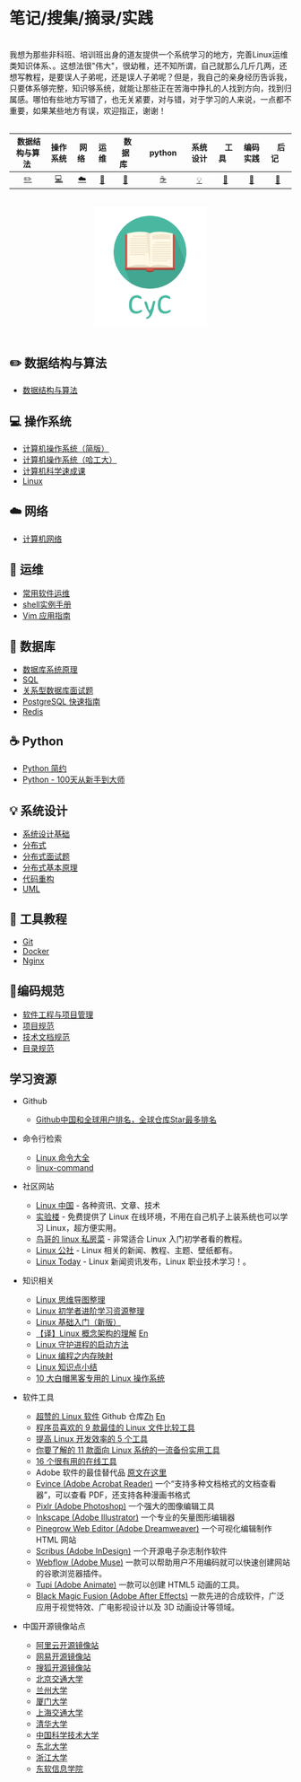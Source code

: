 笔记/搜集/摘录/实践
===================

<br>我想为那些非科班、培训班出身的道友提供一个系统学习的地方，完善Linux运维类知识体系、。这想法很"伟大"，很幼稚，还不知所谓，自己就那么几斤几两，还想写教程，是要误人子弟呢，还是误人子弟呢？但是，我自己的亲身经历告诉我，只要体系够完整，知识够系统，就能让那些正在苦海中挣扎的人找到方向，找到归属感。哪怕有些地方写错了，也无关紧要，对与错，对于学习的人来说，一点都不重要，如果某些地方有误，欢迎指正，谢谢！<br><br>

| &nbsp;数据结构与算法&nbsp; | 操作系统                         | &nbsp;网络&nbsp;       | 运维                   | &nbsp;&nbsp;数据库&nbsp;&nbsp;       | &nbsp;&nbsp;&nbsp;python&nbsp;&nbsp;&nbsp; | 系统设计                 | &nbsp;&nbsp;&nbsp;工具&nbsp;&nbsp;&nbsp; | 编码实践                             | &nbsp;&nbsp;&nbsp;后记&nbsp;&nbsp;&nbsp; |
|:--------------------------:|:--------------------------------:|:----------------------:|:----------------------:|:------------------------------------:|:------------------------------------------:|:------------------------:|:----------------------------------------:|:------------------------------------:|:----------------------------------------:|
| [:pencil2:](#pencil2-算法) | [:computer:](#computer-操作系统) | [:cloud:](#cloud-网络) | [:art:](#art-面向对象) | [:floppy_disk:](#floppy_disk-数据库) |         [:coffee:](#coffee-python)         | [:bulb:](#bulb-系统设计) |         [:wrench:](#wrench-工具)         | [:watermelon:](#watermelon-编码规范) |           [:memo:](#memo-后记)           |

<br>

<div align="center">
    <img src="https://github.com/CyC2018/CS-Notes/raw/master/assets/LogoMakr_0zpEzN.png" width="200px">
</div>

<br>

:pencil2: 数据结构与算法
------------------------

-	[数据结构与算法](/算法数据结构/README.md)

:computer: 操作系统
-------------------

-	[计算机操作系统（简版）](/Computer%20System（simple）/计算机操作系统%20-%20目录.md)
-	[计算机操作系统（哈工大）](/Computer%20System（哈工大）)
-	[计算机科学速成课](/Crash%20Course%20Computer%20Science/README.md)
-	[Linux](/Linux/README.md)

:cloud: 网络
------------

-	[计算机网络](/Network/network-guide.md)

:art: 运维
----------

-	[常用软件运维](https://github.com/laoapoer2018/Note-tutorial/tree/master/DevOps)
-	[shell实例手册](/ops/shell实例手册.sh)
-	[Vim 应用指南](/ops/vim.md)

:floppy_disk: 数据库
--------------------

-	[数据库系统原理](/Date%20Base/docs/sql/sql-theory.md)
-	[SQL](/Date%20Base/docs/sql/sql-grammar.md)
-	[关系型数据库面试题](/Date%20Base/docs/sql/sql-interview.md)
-	[PostgreSQL 快速指南](/Date%20Base/docs/sql/postgresql.md)
-	[Redis](/Date%20Base/docs/nosql/redis/README.md)

:coffee: Python
---------------

-	[Python 简约](https://github.com/laoapoer2018/Note-tutorial/blob/master/ops/python.md)
-	[Python - 100天从新手到大师](https://github.com/laoapoer2018/Python-100-Days)

:bulb: 系统设计
---------------

-	[系统设计基础](https://github.com/donnemartin/system-design-primer/blob/master/README-zh-Hans.md)
-	[分布式](https://github.com/laoapoer2018/Note-tutorial/blob/master/Design/architecture/%E5%88%86%E5%B8%83%E5%BC%8F%E5%8E%9F%E7%90%86.md)
-	[分布式面试题](https://github.com/laoapoer2018/Note-tutorial/blob/master/Design/distributed/distributed-interview.md)
-	[分布式基本原理](https://github.com/laoapoer2018/Note-tutorial/blob/master/Design/distributed/distributed-base.md)
-	[代码重构](https://github.com/laoapoer2018/Note-tutorial/tree/master/Design/refactor)
-	[UML](https://github.com/laoapoer2018/Note-tutorial/blob/master/Design/UML.md)

:wrench: 工具教程
-----------------

-	[Git](/Service/git/README.md)
-	[Docker](/Service/docker-tutorial/README.md)
-	[Nginx](/Service/nginx-tutorial)

:watermelon:编码规范
--------------------

-	[软件工程与项目管理](/Method/software-engineering.md)
-	[项目规范](/Method/project-style.md)
-	[技术文档规范](/Method/doc-style.md)
-	[目录规范](/Method/dir-style.md)

学习资源
--------

-	Github

	-	[Github中国和全球用户排名，全球仓库Star最多排名](https://github.com/jaywcjlove/github-rank)

-	命令行检索

	-	[Linux 命令大全](http://man.linuxde.net/)
	-	[linux-command](https://jaywcjlove.gitee.io/linux-command/)

-	社区网站

	-	[Linux 中国](https://linux.cn/) - 各种资讯、文章、技术
	-	[实验楼](https://www.shiyanlou.com/) - 免费提供了 Linux 在线环境，不用在自己机子上装系统也可以学习 Linux，超方便实用。
	-	[鸟哥的 linux 私房菜](http://linux.vbird.org/) - 非常适合 Linux 入门初学者看的教程。
	-	[Linux 公社](http://www.linuxidc.com/) - Linux 相关的新闻、教程、主题、壁纸都有。
	-	[Linux Today](http://www.linuxde.net) - Linux 新闻资讯发布，Linux 职业技术学习！。

-	知识相关

	-	[Linux 思维导图整理](http://www.jianshu.com/p/59f759207862)
	-	[Linux 初学者进阶学习资源整理](http://www.jianshu.com/p/fe2a790b41eb)
	-	[Linux 基础入门（新版）](https://www.shiyanlou.com/courses/1)
	-	[【译】Linux 概念架构的理解](http://www.jianshu.com/p/c5ae8f061cfe) [En](http://oss.org.cn/ossdocs/linux/kernel/a1/index.html)
	-	[Linux 守护进程的启动方法](http://www.ruanyifeng.com/blog/2016/02/linux-daemon.html)
	-	[Linux 编程之内存映射](https://www.shiyanlou.com/questions/2992)
	-	[Linux 知识点小结](https://blog.huachao.me/2016/1/Linux%E7%9F%A5%E8%AF%86%E7%82%B9%E5%B0%8F%E7%BB%93/)
	-	[10 大白帽黑客专用的 Linux 操作系统](https://linux.cn/article-6971-1.html)

-	软件工具

	-	[超赞的 Linux 软件](https://www.gitbook.com/book/alim0x/awesome-linux-software-zh_cn/details) Github 仓库[Zh](https://github.com/alim0x/Awesome-Linux-Software-zh_CN) [En](https://github.com/VoLuong/Awesome-Linux-Software)
	-	[程序员喜欢的 9 款最佳的 Linux 文件比较工具](http://os.51cto.com/art/201607/513796.htm)
	-	[提高 Linux 开发效率的 5 个工具](http://www.codeceo.com/article/5-linux-productivity-tools.html)
	-	[你要了解的 11 款面向 Linux 系统的一流备份实用工具](http://os.51cto.com/art/201603/508027.htm)
	-	[16 个很有用的在线工具](http://www.simlinux.com/archives/264.html)
	-	Adobe 软件的最佳替代品 [原文在这里](https://linux.cn/article-8928-1.html)
	-	[Evince (Adobe Acrobat Reader)](https://wiki.gnome.org/Apps/Evince) 一个“支持多种文档格式的文档查看器”，可以查看 PDF，还支持各种漫画书格式
	-	[Pixlr (Adobe Photoshop)](https://pixlr.com/) 一个强大的图像编辑工具
	-	[Inkscape (Adobe Illustrator)](https://inkscape.org/zh/) 一个专业的矢量图形编辑器
	-	[Pinegrow Web Editor (Adobe Dreamweaver)](https://pinegrow.com/) 一个可视化编辑制作 HTML 网站
	-	[Scribus (Adobe InDesign)](https://www.scribus.net/) 一个开源电子杂志制作软件
	-	[Webflow (Adobe Muse)](https://webflow.com/) 一款可以帮助用户不用编码就可以快速创建网站的谷歌浏览器插件。
	-	[Tupi (Adobe Animate)](http://www.maefloresta.com/portal/) 一款可以创建 HTML5 动画的工具。
	-	[Black Magic Fusion (Adobe After Effects)](https://www.blackmagicdesign.com) 一款先进的合成软件，广泛应用于视觉特效、广电影视设计以及 3D 动画设计等领域。

-	中国开源镜像站点

	-	[阿里云开源镜像站](http://mirrors.aliyun.com/)
	-	[网易开源镜像站](http://mirrors.163.com/)
	-	[搜狐开源镜像站](http://mirrors.sohu.com/)
	-	[北京交通大学](http://mirror.bjtu.edu.cn/)
	-	[兰州大学](http://mirror.lzu.edu.cn/)
	-	[厦门大学](http://mirrors.xmu.edu.cn/)
	-	[上海交通大学](http://ftp.sjtu.edu.cn/)
	-	[清华大学](http://mirrors.tuna.tsinghua.edu.cn/)
	-	[中国科学技术大学](http://mirrors.ustc.edu.cn/)
	-	[东北大学](http://mirror.neu.edu.cn/)
	-	[浙江大学](http://mirrors.zju.edu.cn/)
	-	[东软信息学院](http://mirrors.neusoft.edu.cn/)
